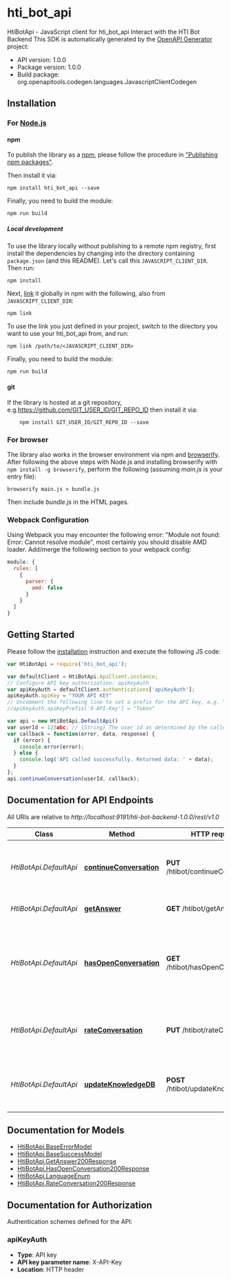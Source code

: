# hti_bot_api

HtiBotApi - JavaScript client for hti_bot_api
Interact with the HTI Bot Backend
This SDK is automatically generated by the [OpenAPI Generator](https://openapi-generator.tech) project:

- API version: 1.0.0
- Package version: 1.0.0
- Build package: org.openapitools.codegen.languages.JavascriptClientCodegen

## Installation

### For [Node.js](https://nodejs.org/)

#### npm

To publish the library as a [npm](https://www.npmjs.com/), please follow the procedure in ["Publishing npm packages"](https://docs.npmjs.com/getting-started/publishing-npm-packages).

Then install it via:

```shell
npm install hti_bot_api --save
```

Finally, you need to build the module:

```shell
npm run build
```

##### Local development

To use the library locally without publishing to a remote npm registry, first install the dependencies by changing into the directory containing `package.json` (and this README). Let's call this `JAVASCRIPT_CLIENT_DIR`. Then run:

```shell
npm install
```

Next, [link](https://docs.npmjs.com/cli/link) it globally in npm with the following, also from `JAVASCRIPT_CLIENT_DIR`:

```shell
npm link
```

To use the link you just defined in your project, switch to the directory you want to use your hti_bot_api from, and run:

```shell
npm link /path/to/<JAVASCRIPT_CLIENT_DIR>
```

Finally, you need to build the module:

```shell
npm run build
```

#### git

If the library is hosted at a git repository, e.g.https://github.com/GIT_USER_ID/GIT_REPO_ID
then install it via:

```shell
    npm install GIT_USER_ID/GIT_REPO_ID --save
```

### For browser

The library also works in the browser environment via npm and [browserify](http://browserify.org/). After following
the above steps with Node.js and installing browserify with `npm install -g browserify`,
perform the following (assuming *main.js* is your entry file):

```shell
browserify main.js > bundle.js
```

Then include *bundle.js* in the HTML pages.

### Webpack Configuration

Using Webpack you may encounter the following error: "Module not found: Error:
Cannot resolve module", most certainly you should disable AMD loader. Add/merge
the following section to your webpack config:

```javascript
module: {
  rules: [
    {
      parser: {
        amd: false
      }
    }
  ]
}
```

## Getting Started

Please follow the [installation](#installation) instruction and execute the following JS code:

```javascript
var HtiBotApi = require('hti_bot_api');

var defaultClient = HtiBotApi.ApiClient.instance;
// Configure API key authorization: apiKeyAuth
var apiKeyAuth = defaultClient.authentications['apiKeyAuth'];
apiKeyAuth.apiKey = "YOUR API KEY"
// Uncomment the following line to set a prefix for the API key, e.g. "Token" (defaults to null)
//apiKeyAuth.apiKeyPrefix['X-API-Key'] = "Token"

var api = new HtiBotApi.DefaultApi()
var userId = 123abc; // {String} The user id as determined by the caller
var callback = function(error, data, response) {
  if (error) {
    console.error(error);
  } else {
    console.log('API called successfully. Returned data: ' + data);
  }
};
api.continueConversation(userId, callback);

```

## Documentation for API Endpoints

All URIs are relative to *http://localhost:9191/hti-bot-backend-1.0.0/rest/v1.0*

Class | Method | HTTP request | Description
------------ | ------------- | ------------- | -------------
*HtiBotApi.DefaultApi* | [**continueConversation**](docs/DefaultApi.md#continueConversation) | **PUT** /htibot/continueConversation | Requests further conversation in the ongoing conversation
*HtiBotApi.DefaultApi* | [**getAnswer**](docs/DefaultApi.md#getAnswer) | **GET** /htibot/getAnswer | Retrieves an answer to a user prompt.
*HtiBotApi.DefaultApi* | [**hasOpenConversation**](docs/DefaultApi.md#hasOpenConversation) | **GET** /htibot/hasOpenConversation | Checks whether user currently has any open conversation with the Bot Backend.
*HtiBotApi.DefaultApi* | [**rateConversation**](docs/DefaultApi.md#rateConversation) | **PUT** /htibot/rateConversation | Rates the currently open conversation as positive or negative.
*HtiBotApi.DefaultApi* | [**updateKnowledgeDB**](docs/DefaultApi.md#updateKnowledgeDB) | **POST** /htibot/updateKnowledgeDB | Updates the vector database with the uploaded zipfile.


## Documentation for Models

 - [HtiBotApi.BaseErrorModel](docs/BaseErrorModel.md)
 - [HtiBotApi.BaseSuccessModel](docs/BaseSuccessModel.md)
 - [HtiBotApi.GetAnswer200Response](docs/GetAnswer200Response.md)
 - [HtiBotApi.HasOpenConversation200Response](docs/HasOpenConversation200Response.md)
 - [HtiBotApi.LanguageEnum](docs/LanguageEnum.md)
 - [HtiBotApi.RateConversation200Response](docs/RateConversation200Response.md)


## Documentation for Authorization


Authentication schemes defined for the API:
### apiKeyAuth


- **Type**: API key
- **API key parameter name**: X-API-Key
- **Location**: HTTP header

